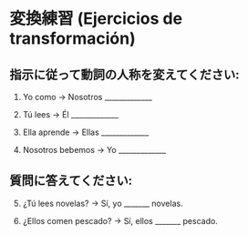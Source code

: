 # 変換練習 (Ejercicios de transformación)

## 指示に従って動詞の人称を変えてください:

1. Yo como → Nosotros _____________

2. Tú lees → Él _____________

3. Ella aprende → Ellas _____________

4. Nosotros bebemos → Yo _____________

## 質問に答えてください:

5. ¿Tú lees novelas? → Sí, yo _______ novelas.

6. ¿Ellos comen pescado? → Sí, ellos _______ pescado.